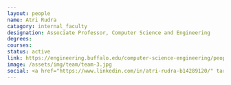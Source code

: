 ```yaml
---
layout: people
name: Atri Rudra
catagory: internal_faculty
designation: Associate Professor, Computer Science and Engineering
degrees: 
courses: 
status: active
link: https://engineering.buffalo.edu/computer-science-engineering/people/faculty-directory/atri-rudra.html
image: /assets/img/team/team-3.jpg
social: <a href="https://www.linkedin.com/in/atri-rudra-b14289120/" target="_blank"><i class="icofont-linkedin"></i></a><a href="https://cse.buffalo.edu/faculty/atri/" target="_blank"><i class="icofont-web"></i></a><a href="mailto:atri@buffalo.edu" target="_blank"><i class="icofont-email"></i></a>
---
```


